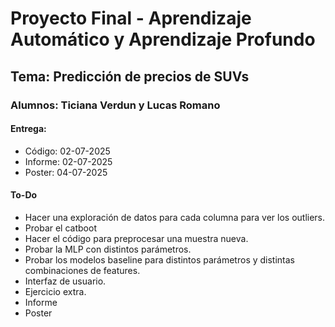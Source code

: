 # Proyecto Final - Aprendizaje Automático y Aprendizaje Profundo

## Tema: Predicción de precios de SUVs

### Alumnos: Ticiana Verdun y Lucas Romano

#### Entrega: 
- Código: 02-07-2025
- Informe: 02-07-2025
- Poster: 04-07-2025


#### To-Do
- Hacer una exploración de datos para cada columna para ver los outliers.
- Probar el catboot 
- Hacer el código para preprocesar una muestra nueva.
- Probar la MLP con distintos parámetros.
- Probar los modelos baseline para distintos parámetros y distintas combinaciones de features.
- Interfaz de usuario.
- Ejercicio extra.
- Informe
- Poster
